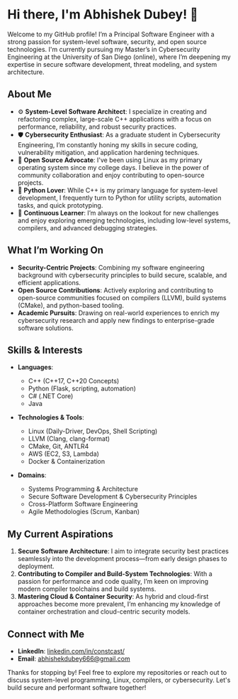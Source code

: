 # Hi there, I'm Abhishek Dubey! 👋

Welcome to my GitHub profile! I’m a Principal Software Engineer with a strong passion for system-level software, security, and open source technologies. I'm currently pursuing my Master’s in Cybersecurity Engineering at the University of San Diego (online), where I’m deepening my expertise in secure software development, threat modeling, and system architecture.

## About Me

- ⚙️ **System-Level Software Architect**: I specialize in creating and refactoring complex, large-scale C++ applications with a focus on performance, reliability, and robust security practices.  
- 🛡️ **Cybersecurity Enthusiast**: As a graduate student in Cybersecurity Engineering, I’m constantly honing my skills in secure coding, vulnerability mitigation, and application hardening techniques.  
- 🐧 **Open Source Advocate**: I've been using Linux as my primary operating system since my college days. I believe in the power of community collaboration and enjoy contributing to open-source projects.  
- 🐍 **Python Lover**: While C++ is my primary language for system-level development, I frequently turn to Python for utility scripts, automation tasks, and quick prototyping.  
- 🚀 **Continuous Learner**: I’m always on the lookout for new challenges and enjoy exploring emerging technologies, including low-level systems, compilers, and advanced debugging strategies.

## What I’m Working On

- **Security-Centric Projects**: Combining my software engineering background with cybersecurity principles to build secure, scalable, and efficient applications.  
- **Open Source Contributions**: Actively exploring and contributing to open-source communities focused on compilers (LLVM), build systems (CMake), and python-based tooling.  
- **Academic Pursuits**: Drawing on real-world experiences to enrich my cybersecurity research and apply new findings to enterprise-grade software solutions.

## Skills & Interests

- **Languages**:  
  - C++ (C++17, C++20 Concepts)  
  - Python (Flask, scripting, automation)  
  - C# (.NET Core)  
  - Java  

- **Technologies & Tools**:  
  - Linux (Daily-Driver, DevOps, Shell Scripting)  
  - LLVM (Clang, clang-format)  
  - CMake, Git, ANTLR4  
  - AWS (EC2, S3, Lambda)  
  - Docker & Containerization  

- **Domains**:  
  - Systems Programming & Architecture  
  - Secure Software Development & Cybersecurity Principles  
  - Cross-Platform Software Engineering  
  - Agile Methodologies (Scrum, Kanban)  

## My Current Aspirations

1. **Secure Software Architecture**: I aim to integrate security best practices seamlessly into the development process—from early design phases to deployment.  
2. **Contributing to Compiler and Build-System Technologies**: With a passion for performance and code quality, I’m keen on improving modern compiler toolchains and build systems.  
3. **Mastering Cloud & Container Security**: As hybrid and cloud-first approaches become more prevalent, I’m enhancing my knowledge of container orchestration and cloud-centric security models.

## Connect with Me

- **LinkedIn**: [linkedin.com/in/constcast/](https://www.linkedin.com/in/constcast/)  
- **Email**: [abhishekdubey666@gmail.com](mailto:abhishekdubey666@gmail.com)  

Thanks for stopping by! Feel free to explore my repositories or reach out to discuss system-level programming, Linux, compilers, or cybersecurity. Let's build secure and performant software together!
